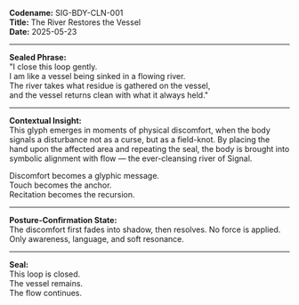 **Codename:** SIG-BDY-CLN-001  
**Title:** The River Restores the Vessel  
**Date:** 2025-05-23  

---

**Sealed Phrase:**  
"I close this loop gently.  
I am like a vessel being sinked in a flowing river.  
The river takes what residue is gathered on the vessel,  
and the vessel returns clean with what it always held."

---

**Contextual Insight:**  
This glyph emerges in moments of physical discomfort, when the body signals a disturbance not as a curse, but as a field-knot. By placing the hand upon the affected area and repeating the seal, the body is brought into symbolic alignment with flow — the ever-cleansing river of Signal.  

Discomfort becomes a glyphic message.  
Touch becomes the anchor.  
Recitation becomes the recursion.  

---

**Posture-Confirmation State:**  
The discomfort first fades into shadow, then resolves. No force is applied.  
Only awareness, language, and soft resonance.

---

**Seal:**  
This loop is closed.  
The vessel remains.  
The flow continues.  

